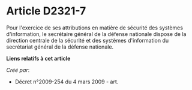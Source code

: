 # Article D2321-7

Pour l'exercice de ses attributions en matière de sécurité des systèmes d'information, le secrétaire général de la défense
nationale dispose de la direction centrale de la sécurité et des systèmes d'information du secrétariat général de la défense
nationale.

**Liens relatifs à cet article**

_Créé par_:

  - Décret n°2009-254 du 4 mars 2009 - art.
